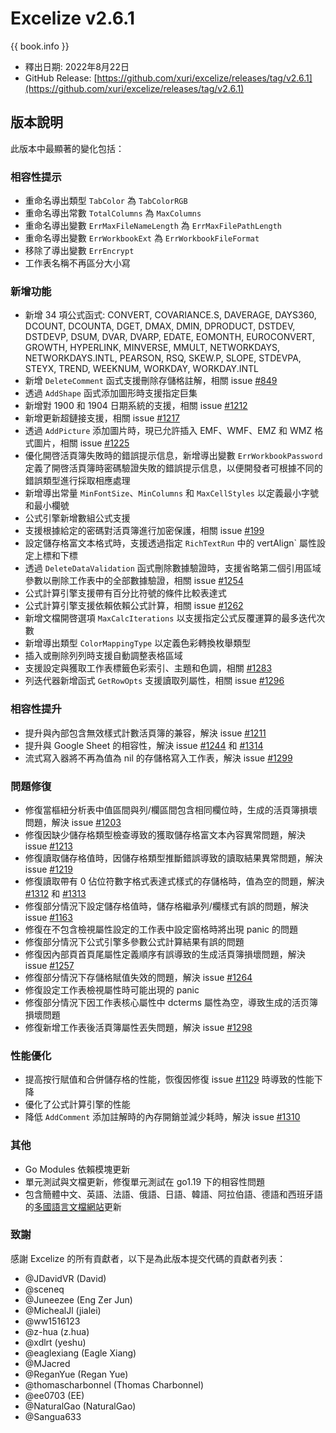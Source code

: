 # Excelize v2.6.1

{{ book.info }}

* 釋出日期: 2022年8月22日
* GitHub Release: [https://github.com/xuri/excelize/releases/tag/v2.6.1](https://github.com/xuri/excelize/releases/tag/v2.6.1)

## 版本說明

此版本中最顯著的變化包括：

### 相容性提示

* 重命名導出類型 `TabColor` 為 `TabColorRGB`
* 重命名導出常數 `TotalColumns` 為 `MaxColumns`
* 重命名導出變數 `ErrMaxFileNameLength` 為 `ErrMaxFilePathLength`
* 重命名導出變數 `ErrWorkbookExt` 為 `ErrWorkbookFileFormat`
* 移除了導出變數 `ErrEncrypt`
* 工作表名稱不再區分大小寫

### 新增功能

* 新增 34 項公式函式: CONVERT, COVARIANCE.S, DAVERAGE, DAYS360, DCOUNT, DCOUNTA, DGET, DMAX, DMIN, DPRODUCT, DSTDEV, DSTDEVP, DSUM, DVAR, DVARP, EDATE, EOMONTH, EUROCONVERT, GROWTH, HYPERLINK, MINVERSE, MMULT, NETWORKDAYS, NETWORKDAYS.INTL, PEARSON, RSQ, SKEW.P, SLOPE, STDEVPA, STEYX, TREND, WEEKNUM, WORKDAY, WORKDAY.INTL
* 新增 `DeleteComment` 函式支援刪除存儲格註解，相關 issue [#849](https://github.com/xuri/excelize/issues/849)
* 透過 `AddShape` 函式添加圖形時支援指定巨集
* 新增對 1900 和 1904 日期系統的支援，相關 issue [#1212](https://github.com/xuri/excelize/issues/1212)
* 新增更新超鏈接支援，相關 issue [#1217](https://github.com/xuri/excelize/issues/1217)
* 透過 `AddPicture` 添加圖片時，現已允許插入 EMF、WMF、EMZ 和 WMZ 格式圖片，相關 issue [#1225](https://github.com/xuri/excelize/issues/1225)
* 優化開啓活頁簿失敗時的錯誤提示信息，新增導出變數 `ErrWorkbookPassword` 定義了開啓活頁簿時密碼驗證失敗的錯誤提示信息，以便開發者可根據不同的錯誤類型進行採取相應處理
* 新增導出常量 `MinFontSize`、`MinColumns` 和 `MaxCellStyles` 以定義最小字號和最小欄號
* 公式引擎新增數組公式支援
* 支援根據給定的密碼對活頁簿進行加密保護，相關 issue [#199](https://github.com/xuri/excelize/issues/199)
* 設定儲存格富文本格式時，支援透過指定 `RichTextRun` 中的 vertAlign` 屬性設定上標和下標
* 透過 `DeleteDataValidation` 函式刪除數據驗證時，支援省略第二個引用區域參數以刪除工作表中的全部數據驗證，相關 issue [#1254](https://github.com/xuri/excelize/issues/1254)
* 公式計算引擎支援帶有百分比符號的條件比較表達式
* 公式計算引擎支援依賴依賴公式計算，相關 issue [#1262](https://github.com/xuri/excelize/issues/1262)
* 新增文檔開啓選項 `MaxCalcIterations` 以支援指定公式反覆運算的最多迭代次數
* 新增導出類型  `ColorMappingType` 以定義色彩轉換枚舉類型
* 插入或刪除列列時支援自動調整表格區域
* 支援設定與獲取工作表標籤色彩索引、主題和色調，相關 [#1283](https://github.com/xuri/excelize/issues/1283)
* 列迭代器新增函式 `GetRowOpts` 支援讀取列屬性，相關 issue [#1296](https://github.com/xuri/excelize/issues/1296)

### 相容性提升

* 提升與內部包含無效樣式計數活頁簿的兼容，解決 issue [#1211](https://github.com/xuri/excelize/issues/1211)
* 提升與 Google Sheet 的相容性，解決 issue [#1244](https://github.com/xuri/excelize/issues/1244) 和 [#1314](https://github.com/xuri/excelize/issues/1314)
* 流式寫入器將不再為值為 nil 的存儲格寫入工作表，解決 issue [#1299](https://github.com/xuri/excelize/issues/1299)

### 問題修復

* 修復當樞紐分析表中值區間與列/欄區間包含相同欄位時，生成的活頁簿損壞問題，解決 issue [#1203](https://github.com/xuri/excelize/issues/1203)
* 修復因缺少儲存格類型檢查導致的獲取儲存格富文本內容異常問題，解決 issue [#1213](https://github.com/xuri/excelize/issues/1213)
* 修復讀取儲存格值時，因儲存格類型推斷錯誤導致的讀取結果異常問題，解決 issue [#1219](https://github.com/xuri/excelize/issues/1219)
* 修復讀取帶有 0 佔位符數字格式表達式樣式的存儲格時，值為空的問題，解決 [#1312](https://github.com/xuri/excelize/issues/1312) 和 [#1313](https://github.com/xuri/excelize/issues/1313)
* 修復部分情況下設定儲存格值時，儲存格繼承列/欄樣式有誤的問題，解決 issue [#1163](https://github.com/xuri/excelize/issues/1163)
* 修復在不包含檢視屬性設定的工作表中設定窗格時將出現 panic 的問題
* 修復部分情況下公式引擎多參數公式計算結果有誤的問題
* 修復因內部頁首頁尾屬性定義順序有誤導致的生成活頁簿損壞問題，解決 issue [#1257](https://github.com/xuri/excelize/issues/1257)
* 修復部分情況下存儲格賦值失效的問題，解決 issue [#1264](https://github.com/xuri/excelize/issues/1264)
* 修復設定工作表檢視屬性時可能出現的 panic
* 修復部分情況下因工作表核心屬性中 dcterms 屬性為空，導致生成的活页簿損壞問題
* 修復新增工作表後活頁簿屬性丟失問題，解決 issue [#1298](https://github.com/xuri/excelize/issues/1298)

### 性能優化

* 提高按行賦值和合併儲存格的性能，恢復因修復 issue [#1129](https://github.com/xuri/excelize/issues/1129) 時導致的性能下降
* 優化了公式計算引擎的性能
* 降低 `AddComment` 添加註解時的內存開銷並減少耗時，解決 issue [#1310](https://github.com/xuri/excelize/issues/1310)

### 其他

* Go Modules 依賴模塊更新
* 單元測試與文檔更新，修復單元測試在 go1.19 下的相容性問題
* 包含簡體中文、英語、法語、俄語、日語、韓語、阿拉伯語、德語和西班牙語的[多國語言文檔網站](https://xuri.me/excelize)更新

### 致謝

感謝 Excelize 的所有貢獻者，以下是為此版本提交代碼的貢獻者列表：

* @JDavidVR (David)
* @sceneq
* @Juneezee (Eng Zer Jun)
* @MichealJl (jialei)
* @ww1516123
* @z-hua (z.hua)
* @xdlrt (yeshu)
* @eaglexiang (Eagle Xiang)
* @MJacred
* @ReganYue (Regan Yue)
* @thomascharbonnel (Thomas Charbonnel)
* @ee0703 (EE)
* @NaturalGao (NaturalGao)
* @Sangua633
